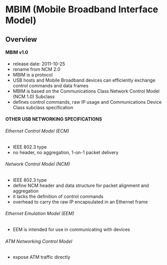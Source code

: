 # MBIM (Mobile Broadband Interface Model)

## Overview
#### MBIM v1.0
- release date: 2011-10-25
- rename from NCM 2.0
- MBIM is a protocol 
- USB hosts and Mobile Broadband devices can efficiently exchange control commands and data frames
- MBIM is based on the Communications Class Network Control Model (NCM 1.0) Subclass
- defines control commands, raw IP usage and Communications Device Class subclass specification

#### OTHER USB NETWORKING SPECIFICATIONS
###### Ethernet Control Model (ECM)
- IEEE 802.3 type 
- no header, no aggregation, 1-on-1 packet delivery
###### Network Control Model (NCM)
- IEEE 802.3 type 
- define NCM header and data structure for packet alignment and aggregation
- it lacks the definition of control commands
- overhead to carry the raw IP encapsulated in an Ethernet frame
###### Ethernet Emulation Model (EEM)
- EEM is intended for use in communicating with devices
###### ATM Networking Control Model
- expose ATM traffic directly

